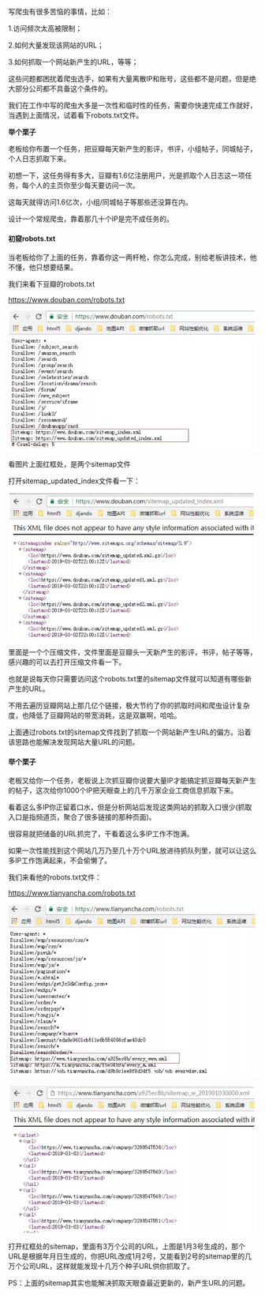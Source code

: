 写爬虫有很多苦恼的事情，比如：

1.访问频次太高被限制；

2.如何大量发现该网站的URL；

3.如何抓取一个网站新产生的URL，等等；



这些问题都困扰着爬虫选手，如果有大量离散IP和账号，这些都不是问题，但是绝大部分公司都不具备这个条件的。

我们在工作中写的爬虫大多是一次性和临时性的任务，需要你快速完成工作就好，当遇到上面情况，试着看下robots.txt文件。



**举个栗子**



老板给你布置一个任务，把豆瓣每天新产生的影评，书评，小组帖子，同城帖子，个人日志抓取下来。

初想一下，这任务得有多大，豆瓣有1.6亿注册用户，光是抓取个人日志这一项任务，每个人的主页你至少每天要访问一次。

这每天就得访问1.6亿次，小组/同城帖子等那些还没算在内。

设计一个常规爬虫，靠着那几十个IP是完不成任务的。



#### 初窥robots.txt

当老板给你了上面的任务，靠着你这一两杆枪，你怎么完成，别给老板讲技术，他不懂，他只想要结果。

我们来看下豆瓣的robots.txt

https://www.douban.com/robots.txt



![img](./img/豆瓣robots.txt.png)

看图片上面红框处，是两个sitemap文件

打开sitemap_updated_index文件看一下：



![img](./img/豆瓣sitemap.png)



里面是一个个压缩文件，文件里面是豆瓣头一天新产生的影评，书评，帖子等等，感兴趣的可以去打开压缩文件看一下。

也就是说每天你只需要访问这个robots.txt里的sitemap文件就可以知道有哪些新产生的URL。

不用去遍历豆瓣网站上那几亿个链接，极大节约了你的抓取时间和爬虫设计复杂度，也降低了豆瓣网站的带宽消耗，这是双赢啊，哈哈。

上面通过robots.txt的sitemap文件找到了抓取一个网站新产生URL的偏方。沿着该思路也能解决发现网站大量URL的问题。



#### 举个栗子



老板又给你一个任务，老板说上次抓豆瓣你说要大量IP才能搞定抓豆瓣每天新产生的帖子，这次给你1000个IP把天眼查上的几千万家企业工商信息抓取下来。



看着这么多IP你正留着口水，但是分析网站后发现这类网站的抓取入口很少(抓取入口是指频道页，聚合了很多链接的那种页面)。



很容易就把储备的URL抓完了，干看着这么多IP工作不饱满。



如果一次性能找到这个网站几万乃至几十万个URL放进待抓队列里，就可以让这么多IP工作饱满起来，不会偷懒了。

我们来看他的robots.txt文件：

https://www.tianyancha.com/robots.txt



![img](./img/企查查robots.txt.png)

![img](./img/企查查sitemap.png)



打开红框处的sitemap，里面有3万个公司的URL，上图是1月3号生成的，那个URL是根据年月日生成的，你把URL改成1月2号，又能看到2号的sitemap里的几万个公司URL，这样就能发现十几万个种子URL供你抓取了。



PS：上面的sitemap其实也能解决抓取天眼查最近更新的，新产生URL的问题。